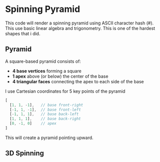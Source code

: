 # Spinning Pyramid
This code will render a spinning pyramid using ASCII character hash (#). This use basic linear algebra and trigonometry. This is one of the hardest shapes that i did.

## Pyramid
A square-based pyramid consists of:

- **4 base vertices** forming a square
- **1 apex** above (or below) the center of the base
- **4 triangular faces** connecting the apex to each side of the base

I use Cartesian coordinates for 5 key points of the pyramid

```js
[
  [1, 1, -1],   // base front-right
  [-1, 1, -1],  // base front-left
  [-1, 1, 1],   // base back-left
  [1, 1, 1],    // base back-right
  [0, -1, 0]    // apex
]
```
This will create a pyramid pointing upward.

## 3D Spinning
